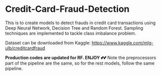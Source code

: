 # Credit-Card-Fraud-Detection
This is to create models to detect frauds in credit card transactions using Deep Neural Network, Decision Tree and Random Forest. Sampling techniques are implemented to tackle class imbalance problem. 

Dataset can be downloaded from Kaggle: https://www.kaggle.com/mlg-ulb/creditcardfraud

******Production codes are updated for RF. ENJOY 💕💕****** Note the preprocessors part of the pipeline are the same, so for the rest models, follow the same pipeline.


